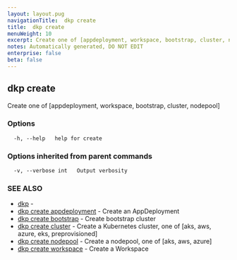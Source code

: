 ```yaml
---
layout: layout.pug
navigationTitle:  dkp create
title:  dkp create
menuWeight: 10
excerpt: Create one of [appdeployment, workspace, bootstrap, cluster, nodepool]
notes: Automatically generated, DO NOT EDIT
enterprise: false
beta: false
---
```

<!-- vale off -->
<!-- markdownlint-disable -->

## dkp create

Create one of [appdeployment, workspace, bootstrap, cluster, nodepool]

### Options

```
  -h, --help   help for create
```

### Options inherited from parent commands

```
  -v, --verbose int   Output verbosity
```

### SEE ALSO

* [dkp](/dkp/kommander/2.2/cli/dkp/)	 - 
* [dkp create appdeployment](/dkp/kommander/2.2/cli/dkp/create/appdeployment/)	 - Create an AppDeployment
* [dkp create bootstrap](/dkp/kommander/2.2/cli/dkp/create/bootstrap/)	 - Create bootstrap cluster
* [dkp create cluster](/dkp/kommander/2.2/cli/dkp/create/cluster/)	 - Create a Kubernetes cluster, one of [aks, aws, azure, eks, preprovisioned]
* [dkp create nodepool](/dkp/kommander/2.2/cli/dkp/create/nodepool/)	 - Create a nodepool, one of [aks, aws, azure]
* [dkp create workspace](/dkp/kommander/2.2/cli/dkp/create/workspace/)	 - Create a Workspace

